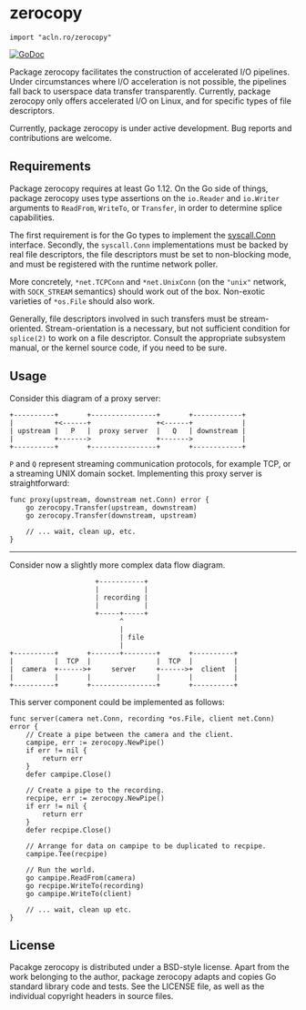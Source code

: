 zerocopy
================

`import "acln.ro/zerocopy"`

[![GoDoc](https://godoc.org/acln.ro/zerocopy?status.svg)](https://godoc.org/acln.ro/zerocopy)

Package zerocopy facilitates the construction of accelerated I/O
pipelines. Under circumstances where I/O acceleration is not
possible, the pipelines fall back to userspace data transfer
transparently. Currently, package zerocopy only offers accelerated
I/O on Linux, and for specific types of file descriptors.

Currently, package zerocopy is under active development. Bug reports
and contributions are welcome.

## Requirements

Package zerocopy requires at least Go 1.12. On the Go side of
things, package zerocopy uses type assertions on the `io.Reader`
and `io.Writer` arguments to `ReadFrom`, `WriteTo`, or `Transfer`,
in order to determine splice capabilities.

The first requirement is for the Go types to implement
the [syscall.Conn](https://golang.org/pkg/syscall/#Conn)
interface. Secondly, the `syscall.Conn` implementations must be
backed by real file descriptors, the file descriptors must be
set to non-blocking mode, and must be registered with the runtime
network poller.

More concretely, `*net.TCPConn` and `*net.UnixConn` (on the `"unix"`
network, with `SOCK_STREAM` semantics) should work out of the
box. Non-exotic varieties of `*os.File` should also work.

Generally, file descriptors involved in such transfers must be
stream-oriented. Stream-orientation is a necessary, but not sufficient
condition for `splice(2)` to work on a file descriptor. Consult the
appropriate subsystem manual, or the kernel source code, if you need
to be sure.

## Usage

Consider this diagram of a proxy server:

```
+----------+       +----------------+       +------------+
|          +<------+                +<------+            |
| upstream |   P   |  proxy server  |   Q   | downstream |
|          +------->                +------->            |
+----------+       +----------------+       +------------+
```

`P` and `Q` represent streaming communication protocols, for example
TCP, or a streaming UNIX domain socket. Implementing this proxy server
is straightforward:


```
func proxy(upstream, downstream net.Conn) error {
	go zerocopy.Transfer(upstream, downstream)
	go zerocopy.Transfer(downstream, upstream)

	// ... wait, clean up, etc.
}
```

---

Consider now a slightly more complex data flow diagram.

```
                     +-----------+
                     |           |
                     | recording |
                     |           |
                     +-----+-----+
                           ^
                           |
                           | file
                           |
+----------+       +-------+--------+       +----------+
|          |  TCP  |                |  TCP  |          |
|  camera  +------>+     server     +------>+  client  |
|          |       |                |       |          |
+----------+       +----------------+       +----------+
```

This server component could be implemented as follows:

```
func server(camera net.Conn, recording *os.File, client net.Conn) error {
	// Create a pipe between the camera and the client.
	campipe, err := zerocopy.NewPipe()
	if err != nil {
		return err
	}
	defer campipe.Close()

	// Create a pipe to the recording.
	recpipe, err := zerocopy.NewPipe()
	if err != nil {
		return err
	}
	defer recpipe.Close()

	// Arrange for data on campipe to be duplicated to recpipe.
	campipe.Tee(recpipe)

	// Run the world.
	go campipe.ReadFrom(camera)
	go recpipe.WriteTo(recording)
	go campipe.WriteTo(client)

	// ... wait, clean up etc.
}
```

## License

Pacakge zerocopy is distributed under a BSD-style license. Apart from
the work belonging to the author, package zerocopy adapts and copies
Go standard library code and tests. See the LICENSE file, as well as
the individual copyright headers in source files.
